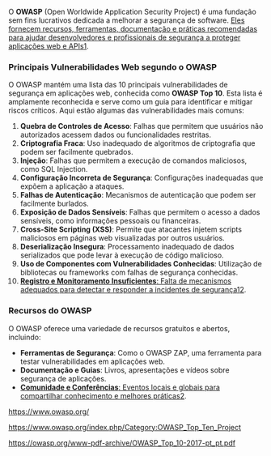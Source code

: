 O **OWASP** (Open Worldwide Application Security Project) é uma fundação sem fins lucrativos dedicada a melhorar a segurança de software. [Eles fornecem recursos, ferramentas, documentação e práticas recomendadas para ajudar desenvolvedores e profissionais de segurança a proteger aplicações web e APIs](https://www.f5.com/pt_br/glossary/owasp)[1](https://www.f5.com/pt_br/glossary/owasp).

### Principais Vulnerabilidades Web segundo o OWASP

O OWASP mantém uma lista das 10 principais vulnerabilidades de segurança em aplicações web, conhecida como **OWASP Top 10**. Esta lista é amplamente reconhecida e serve como um guia para identificar e mitigar riscos críticos. Aqui estão algumas das vulnerabilidades mais comuns:

1. **Quebra de Controles de Acesso**: Falhas que permitem que usuários não autorizados acessem dados ou funcionalidades restritas.
2. **Criptografia Fraca**: Uso inadequado de algoritmos de criptografia que podem ser facilmente quebrados.
3. **Injeção**: Falhas que permitem a execução de comandos maliciosos, como SQL Injection.
4. **Configuração Incorreta de Segurança**: Configurações inadequadas que expõem a aplicação a ataques.
5. **Falhas de Autenticação**: Mecanismos de autenticação que podem ser facilmente burlados.
6. **Exposição de Dados Sensíveis**: Falhas que permitem o acesso a dados sensíveis, como informações pessoais ou financeiras.
7. **Cross-Site Scripting (XSS)**: Permite que atacantes injetem scripts maliciosos em páginas web visualizadas por outros usuários.
8. **Deserialização Insegura**: Processamento inadequado de dados serializados que pode levar à execução de código malicioso.
9. **Uso de Componentes com Vulnerabilidades Conhecidas**: Utilização de bibliotecas ou frameworks com falhas de segurança conhecidas.
10. [**Registro e Monitoramento Insuficientes**: Falta de mecanismos adequados para detectar e responder a incidentes de segurança](https://www.f5.com/pt_br/glossary/owasp)[1](https://www.f5.com/pt_br/glossary/owasp)[2](https://owasp.org/API-Security/editions/2019/pt-BR/dist/owasp-api-security-top-10-pt-br.pdf).

### Recursos do OWASP

O OWASP oferece uma variedade de recursos gratuitos e abertos, incluindo:

- **Ferramentas de Segurança**: Como o OWASP ZAP, uma ferramenta para testar vulnerabilidades em aplicações web.
- **Documentação e Guias**: Livros, apresentações e vídeos sobre segurança de aplicações.
- [**Comunidade e Conferências**: Eventos locais e globais para compartilhar conhecimento e melhores práticas](https://owasp.org/API-Security/editions/2019/pt-BR/dist/owasp-api-security-top-10-pt-br.pdf)[2](https://owasp.org/API-Security/editions/2019/pt-BR/dist/owasp-api-security-top-10-pt-br.pdf).

https://www.owasp.org/

https://www.owasp.org/index.php/Category:OWASP_Top_Ten_Project

https://owasp.org/www-pdf-archive/OWASP_Top_10-2017-pt_pt.pdf